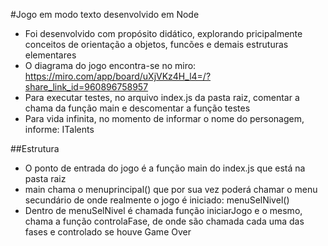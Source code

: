 #Jogo em modo texto desenvolvido em Node
- Foi desenvolvido com propósito didático, explorando pricipalmente conceitos de orientação a objetos, funcões e demais estruturas elementares
- O diagrama do jogo encontra-se no miro: https://miro.com/app/board/uXjVKz4H_l4=/?share_link_id=960896758957
- Para executar testes, no arquivo index.js da pasta raiz, comentar a chama da função main e descomentar a função testes
- Para vida infinita, no momento de informar o nome do personagem, informe: ITalents

##Estrutura
- O ponto de entrada do jogo é a função main do index.js que está na pasta raiz
- main chama o menuprincipal() que por sua vez poderá chamar o menu secundário de onde realmente o jogo é iniciado: menuSelNivel()
- Dentro de menuSelNivel é chamada função iniciarJogo e o mesmo, chama a função controlaFase, de onde são chamada cada uma das fases e controlado se houve Game Over

  
